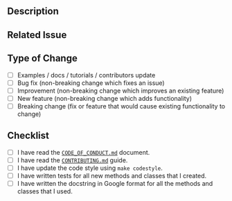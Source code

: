 ## Description

<!-- Add a more detailed description of the changes if needed. -->

## Related Issue

<!-- If your PR refers to a related issue, link it here. -->

## Type of Change

<!-- Mark with an `x` all the checkboxes that apply (like `[x]`) -->

- [ ] Examples / docs / tutorials / contributors update
- [ ] Bug fix (non-breaking change which fixes an issue)
- [ ] Improvement (non-breaking change which improves an existing feature)
- [ ] New feature (non-breaking change which adds functionality)
- [ ] Breaking change (fix or feature that would cause existing functionality to change)

## Checklist

<!-- Mark with an `x` all the checkboxes that apply (like `[x]`) -->

- [ ] I have read the [`CODE_OF_CONDUCT.md`](https://github.com/TezRomacH/python-package-template/blob/master/CODE_OF_CONDUCT.md) document.
- [ ] I have read the [`CONTRIBUTING.md`](https://github.com/TezRomacH/python-package-template/blob/master/CONTRIBUTING.md) guide.
- [ ] I have update the code style using `make codestyle`.
- [ ] I have written tests for all new methods and classes that I created.
- [ ] I have written the docstring in Google format for all the methods and classes that I used.

